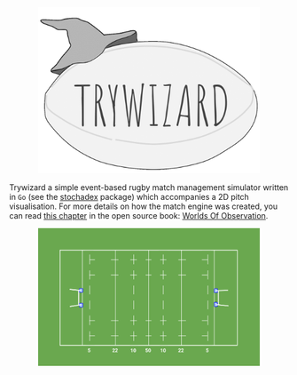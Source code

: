 <p align="center">
<img src="./viz/src/assets/trywizard-logo-animated.gif" width="400"/>
</p>

Trywizard a simple event-based rugby match management simulator written in `Go` (see the [stochadex](https://github.com/umbralcalc/stochadex) package) which accompanies a 2D pitch visualisation. For more details on how the match engine was created, you can read [this chapter](https://umbralcalc.github.io/worlds-of-observation/managing_a_rugby_match/chapter.pdf) in the open source book: [Worlds Of Observation](https://umbralcalc.github.io/worlds-of-observation/).

<p align="center">
<img src="./viz/src/assets/pitch-background.png" width="400"/>
</p>
